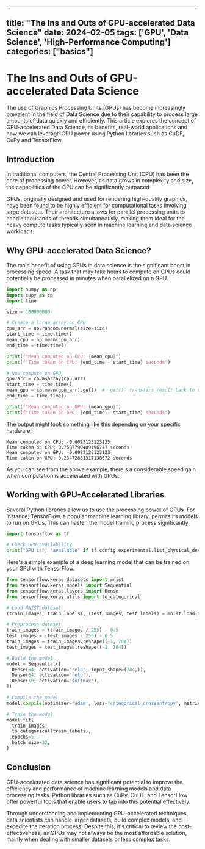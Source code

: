 
---
title: "The Ins and Outs of GPU-accelerated Data Science"
date: 2024-02-05
tags: ['GPU', 'Data Science', 'High-Performance Computing']
categories: ["basics"]
---


# The Ins and Outs of GPU-accelerated Data Science

The use of Graphics Processing Units (GPUs) has become increasingly prevalent in the field of Data Science due to their capability to process large amounts of data quickly and efficiently. This article explores the concept of GPU-accelerated Data Science, its benefits, real-world applications and how we can leverage GPU power using Python libraries such as CuDF, CuPy and TensorFlow.

## Introduction

In traditional computers, the Central Processing Unit (CPU) has been the core of processing power. However, as data grows in complexity and size, the capabilities of the CPU can be significantly outpaced.

GPUs, originally designed and used for rendering high-quality graphics, have been found to be highly efficient for computational tasks involving large datasets. Their architecture allows for parallel processing units to handle thousands of threads simultaneously, making them ideal for the heavy compute tasks typically seen in machine learning and data science workloads.

## Why GPU-accelerated Data Science?

The main benefit of using GPUs in data science is the significant boost in processing speed. A task that may take hours to compute on CPUs could potentially be processed in minutes when parallelized on a GPU. 

```python
import numpy as np
import cupy as cp
import time

size = 100000000

# Create a large array on CPU
cpu_arr = np.random.normal(size=size)
start_time = time.time()
mean_cpu = np.mean(cpu_arr)
end_time = time.time()

print(f"Mean computed on CPU: {mean_cpu}")
print(f"Time taken on CPU: {end_time - start_time} seconds")

# Now compute on GPU
gpu_arr = cp.asarray(cpu_arr)
start_time = time.time()
mean_gpu = cp.mean(gpu_arr).get()  # `get()` transfers result back to CPU
end_time = time.time()

print(f"Mean computed on GPU: {mean_gpu}")
print(f"Time taken on GPU: {end_time - start_time} seconds")
```

The output might look something like this depending on your specific hardware:

```
Mean computed on CPU: -0.0023123123123
Time taken on CPU: 0.7587790489196777 seconds
Mean computed on GPU: -0.0023123123123
Time taken on GPU: 0.23472881317138672 seconds
```

As you can see from the above example, there's a considerable speed gain when computation is accelerated with GPUs.

## Working with GPU-Accelerated Libraries

Several Python libraries allow us to use the processing power of GPUs. For instance, TensorFlow, a popular machine learning library, permits its models to run on GPUs. This can hasten the model training process significantly.

```python
import tensorflow as tf

# Check GPU availability
print("GPU is", "available" if tf.config.experimental.list_physical_devices("GPU") else "NOT AVAILABLE")
```

Here's a simple example of a deep learning model that can be trained on your GPU with TensorFlow.

```python
from tensorflow.keras.datasets import mnist
from tensorflow.keras.models import Sequential
from tensorflow.keras.layers import Dense
from tensorflow.keras.utils import to_categorical

# Load MNIST dataset
(train_images, train_labels), (test_images, test_labels) = mnist.load_data()

# Preprocess dataset
train_images = (train_images / 255) - 0.5
test_images = (test_images / 255) - 0.5
train_images = train_images.reshape((-1, 784))
test_images = test_images.reshape((-1, 784))

# Build the model
model = Sequential([
  Dense(64, activation='relu', input_shape=(784,)),
  Dense(64, activation='relu'),
  Dense(10, activation='softmax'),
])

# Compile the model
model.compile(optimizer='adam', loss='categorical_crossentropy', metrics=['accuracy'])

# Train the model
model.fit(
  train_images,
  to_categorical(train_labels),
  epochs=5,
  batch_size=32,
)
```

## Conclusion

GPU-accelerated data science has significant potential to improve the efficiency and performance of machine learning models and data processing tasks. Python libraries such as CuPy, CuDF, and TensorFlow offer powerful tools that enable users to tap into this potential effectively. 

Through understanding and implementing GPU-accelerated techniques, data scientists can handle larger datasets, build complex models, and expedite the iteration process. Despite this, it's critical to review the cost-effectiveness, as GPUs may not always be the most affordable solution, mainly when dealing with smaller datasets or less complex tasks.